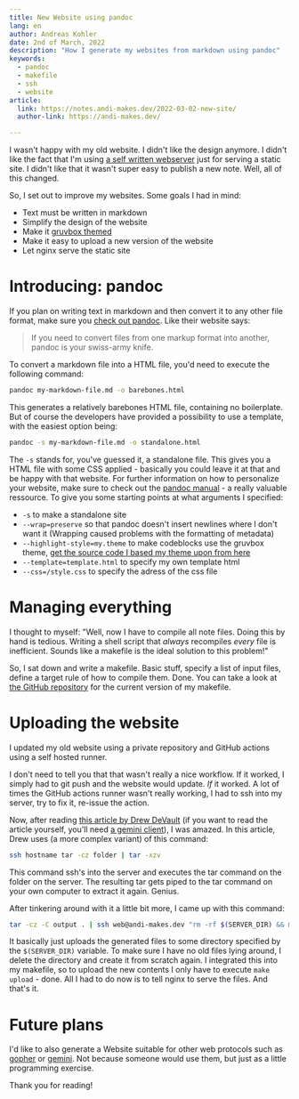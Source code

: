 ```yaml
---
title: New Website using pandoc
lang: en
author: Andreas Kohler
date: 2nd of March, 2022
description: "How I generate my websites from markdown using pandoc"
keywords:
  - pandoc 
  - makefile
  - ssh
  - website
article:
  link: https://notes.andi-makes.dev/2022-03-02-new-site/
  author-link: https://andi-makes.dev/

---
```


I wasn't happy with my old website. I didn't like the design anymore.
I didn't like the fact that I'm using [a self written webserver](https://github.com/andi-makes/oxyserve) just for
serving a static site. I didn't like that it wasn't super easy to publish a new note.
Well, all of this changed.

So, I set out to improve my websites. Some goals I had in mind:

 * Text must be written in markdown
 * Simplify the design of the website
 * Make it [gruvbox themed](https://github.com/morhetz/gruvbox)
 * Make it easy to upload a new version of the website
 * Let nginx serve the static site

# Introducing: pandoc
If you plan on writing text in markdown and then convert it to any other
file format, make sure you [check out pandoc](https://pandoc.org/).
Like their website says:

> If you need to convert files from one markup format into another, pandoc is your swiss-army knife.

To convert a markdown file into a HTML file, you'd need to execute the following command:

```sh
pandoc my-markdown-file.md -o barebones.html
```

This generates a relatively barebones HTML file, containing no boilerplate. But of course the developers
have provided a possibility to use a template, with the easiest option being:

```sh
pandoc -s my-markdown-file.md -o standalone.html
```

The `-s` stands for, you've guessed it, a standalone file. This gives you a HTML file with some
CSS applied - basically you could leave it at that and be happy with that website.
For further information on how to personalize your website, make sure to check out the [pandoc manual](https://pandoc.org/MANUAL.html) - a really valuable ressource. To give you some starting points at what arguments I specified:

 * `-s` to make a standalone site
 * `--wrap=preserve` so that pandoc doesn't insert newlines where I don't want it (Wrapping caused problems with the formatting of metadata)
 * `--highlight-style=my.theme` to make codeblocks use the gruvbox theme, [get the source code I based my theme upon from here](https://raw.githubusercontent.com/KDE/syntax-highlighting/master/data/themes/gruvbox-dark.theme)
 * `--template=template.html` to specify my own template html
 * `--css=/style.css` to specify the adress of the css file

# Managing everything
I thought to myself: "Well, now I have to compile all note files. Doing this by hand is tedious. 
Writing a shell script that *always* recompiles *every* file is inefficient. Sounds like a makefile
is the ideal solution to this problem!"

So, I sat down and write a makefile. Basic stuff, specify a list of input files, define a target rule
of how to compile them. Done. You can take a look at [the GitHub repository](https://github.com/andi-makes/notes) for the current version of
my makefile.

# Uploading the website
I updated my old website using a private repository and GitHub actions using a self hosted runner.

I don't need to tell you that that wasn't really a nice workflow.
If it worked, I simply had to git push and the website would update.
*If* it worked. A lot of times the GitHub actions runner wasn't really working,
I had to ssh into my server, try to fix it, re-issue the action.

Now, after reading [this article by Drew DeVault](gemini://drewdevault.com/2022/02/17/tar-is-good-actually.gmi)
(if you want to read the article yourself, you'll need [a gemini client](https://gemini.circumlunar.space/clients.html)), I was amazed.
In this article, Drew uses (a more complex variant) of this command:

```sh
ssh hostname tar -cz folder | tar -xzv
```

This command ssh's into the server and executes the tar command on the folder on the server. The resulting tar gets piped
to the tar command on your own computer to extract it again. Genius.

After tinkering around with it a little bit more, I came up with this command:
```sh
tar -cz -C output . | ssh web@andi-makes.dev "rm -rf $(SERVER_DIR) && mkdir $(SERVER_DIR) && tar -xzv -C $(SERVER_DIR) --no-same-permissions"
```

It basically just uploads the generated files to some directory specified by the `$(SERVER_DIR)` variable.
To make sure I have no old files lying around, I delete the directory and create it from scratch again.
I integrated this into my makefile, so to upload the new contents I only have to execute `make upload` - done.
All I had to do now is to tell nginx to serve the files. And that's it.

# Future plans
I'd like to also generate a Website suitable for other web protocols such as [gopher](https://en.wikipedia.org/wiki/Gopher_(protocol)) or [gemini](https://en.wikipedia.org/wiki/Gemini_(protocol)).
Not because someone would use them, but just as a little programming exercise.

Thank you for reading!

